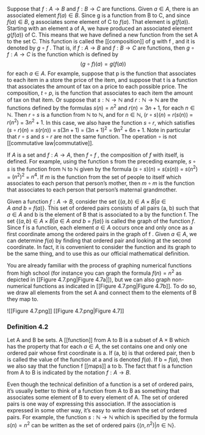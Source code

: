 Suppose that $f : A \rightarrow B$ and $f : B \rightarrow C$ are functions. Given $a \in A$, there is an associated element $f(a) \in B$. Since g is a function from B to C, and since $f(a) \in B$, g associates some element of C to $f(a)$. That element is $g(f(a))$. Starting with an element a of A, we have produced an associated element $g(f(a))$ of C. This means that we have defined a new function from the set A to the set C. This function is called the [[composition]] of g with f , and it is denoted by $g \circ f$ . That is, if $f : A \rightarrow B$ and $f : B \rightarrow C$ are functions, then $g \circ f : A \rightarrow C$ is the function which is defined by
$$
(g \circ f )(a) = g(f(a))
$$
for each $a \in A$. For example, suppose that p is the function that associates to each item in a store the price of the item, and suppose that t is a function that associates the amount of tax on a price to each possible price. The composition, $t \circ p$, is the function that associates to each item the amount of tax on that item. Or suppose that $s : \mathbb{N} \rightarrow \mathbb{N}$ and $r : \mathbb{N} \rightarrow \mathbb{N}$ are the functions defined by the formulas $s(n) = n^2$ and $r(n) = 3n + 1$, for each $n \in \mathbb{N}$. Then $r \circ s$ is a function from $\mathbb{N}$ to $\mathbb{N}$, and for $n \in \mathbb{N}$, $(r \circ s)(n)$ = $r(s(n))$ = $r(n^2)$ = $3n^2 +1$. In this case, we also have the function $s \circ r$, which satisfies $(s \circ r)(n)$ = $s(r(n))$ = $s(3n + 1)$ = $(3n + 1)^2$ = $9n^2 + 6n + 1$. Note in particular that $r \circ s$ and $s \circ r$ are not the same function. The operation $\circ$ is not [[commutative law|commutative]].

If *A* is a set and $f : A \rightarrow A$, then $f \circ f$ , the composition of *f* with itself, is defined. For example, using the function s from the preceding example, $s \circ s$ is the function from $\mathbb{N}$ to $\mathbb{N}$ given by the formula $(s \circ s)(n)$ = $s(s(n))$ = $s(n^2)$ = $(n^2)^2$ = $n^4$. If *m* is the function from the set of people to itself which associates to each person that person’s mother, then $m \circ m$ is the function that associates to each person that person’s maternal grandmother.

Given a function $f : A \rightarrow B$, consider the set $\{(a, b) \in A × B | a \in A\ and\ b\ =\ f(a)\}$. This set of ordered pairs consists of all pairs (a, b) such that $a \in A$ and b is the element of B that is associated to a by the function f. The set $\{(a, b) \in A × B | a \in A\ and\ b\ =\ f(a)\}$ is called the graph of the function *f*. Since f is a function, each element $a \in A$ occurs once and only once as a first coordinate among the ordered pairs in the graph of f . Given $a \in A$, we can determine $f(a)$ by finding that ordered pair and looking at the second coordinate. In fact, it is convenient to consider the function and its graph to be the same thing, and to use this as our official mathematical definition.

You are already familiar with the process of graphing numerical functions from high school (for instance you can graph the formula $f(n) = n^2$ as depicted in [[Figure 4.7.png|Figure 4.7a]]), but we can also graph non-numerical functions as indicated in [[Figure 4.7.png|Figure 4.7b]]. To do so, we draw all elements from the set A and connect them to the elements of B they map to.

![[Figure 4.7.png]]
[[Figure 4.7.png|Figure 4.7]]

### Definition 4.2
Let A and B be sets. A [[function]] from A to B is a subset of A × B which has the property that for each $a \in A$, the set contains one and only one ordered pair whose first coordinate is a. If (a, b) is that ordered pair, then b is called the value of the function at a and is denoted $f(a)$. If b = $f(a)$, then we also say that the function f [[maps]] a to b. The fact that f is a function from A to B is indicated by the notation $f : A \rightarrow B$.

Even though the technical definition of a function is a set of ordered pairs, it’s usually better to think of a function from A to B as something that associates some element of B to every element of A. The set of ordered pairs is one way of expressing this association. If the association is expressed in some other way, it’s easy to write down the set of ordered pairs. For example, the function $s : \mathbb{N} \rightarrow \mathbb{N}$ which is specified by the formula $s(n) = n^2$ can be written as the set of ordered pairs $\{(n, n^2) | n \in \mathbb{N}\}$.